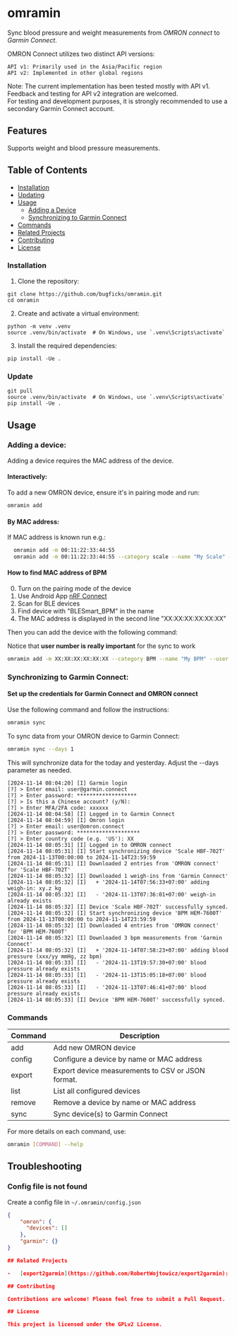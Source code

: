 # omramin

Sync blood pressure and weight measurements from _OMRON connect_ to _Garmin Connect_.

OMRON Connect utilizes two distinct API versions:

    API v1: Primarily used in the Asia/Pacific region
    API v2: Implemented in other global regions

Note: The current implementation has been tested mostly with API v1. Feedback and testing for API v2 integration are welcomed.  
For testing and development purposes, it is strongly recommended to use a secondary Garmin Connect account.

## Features

Supports weight and blood pressure measurements.

## Table of Contents

-   [Installation](#installation)
-   [Updating](#update)
-   [Usage](#usage)
    -   [Adding a Device](#adding-a-device)
    -   [Synchronizing to Garmin Connect](#synchronizing-to-garmin-connect)
-   [Commands](#commands)
-   [Related Projects](#related-projects)
-   [Contributing](#contributing)
-   [License](#license)

### Installation

1. Clone the repository:

```
git clone https://github.com/bugficks/omramin.git
cd omramin
```

2. Create and activate a virtual environment:

```
python -m venv .venv
source .venv/bin/activate  # On Windows, use `.venv\Scripts\activate`
```

3. Install the required dependencies:

```
pip install -Ue .
```

### Update

```
git pull
source .venv/bin/activate  # On Windows, use `.venv\Scripts\activate`
pip install -Ue .
```

## Usage

### Adding a device:

Adding a device requires the MAC address of the device.

#### Interactively:

To add a new OMRON device, ensure it's in pairing mode and run:

```sh
omramin add
```

#### By MAC address:

If MAC address is known run e.g.:

```sh
  omramin add -m 00:11:22:33:44:55
  omramin add -m 00:11:22:33:44:55 --category scale --name "My Scale" --user 3
```

#### How to find MAC address of BPM

0. Turn on the pairing mode of the device
1. Use Android App [nRF Connect](https://play.google.com/store/apps/details?id=no.nordicsemi.android.mcp&hl=en_US)
2. Scan for BLE devices
3. Find device with "BLESmart_BPM" in the name
4. The MAC address is displayed in the second line "XX:XX:XX:XX:XX:XX"

Then you can add the device with the following command:

Notice that **user number is really important** for the sync to work
```sh
omramin add -m XX:XX:XX:XX:XX:XX --category BPM --name "My BPM" --user 2
```

### Synchronizing to Garmin Connect:

#### Set up the credentials for Garmin Connect and OMRON connect
Use the following command and follow the instructions:

```sh
omramin sync
```

To sync data from your OMRON device to Garmin Connect:

```sh
omramin sync --days 1
```

This will synchronize data for the today and yesterday. Adjust the --days parameter as needed.  

```log
[2024-11-14 08:04:20] [I] Garmin login
[?] > Enter email: user@garmin.connect
[?] > Enter password: *******************
[?] > Is this a Chinese account? (y/N):
[?] > Enter MFA/2FA code: xxxxxx
[2024-11-14 08:04:58] [I] Logged in to Garmin Connect
[2024-11-14 08:04:59] [I] Omron login
[?] > Enter email: user@omron.connect
[?] > Enter password: ********************
[?] > Enter country code (e.g. 'US'): XX
[2024-11-14 08:05:31] [I] Logged in to OMRON connect
[2024-11-14 08:05:31] [I] Start synchronizing device 'Scale HBF-702T' from 2024-11-13T00:00:00 to 2024-11-14T23:59:59
[2024-11-14 08:05:31] [I] Downloaded 2 entries from 'OMRON connect' for 'Scale HBF-702T'
[2024-11-14 08:05:32] [I] Downloaded 1 weigh-ins from 'Garmin Connect'
[2024-11-14 08:05:32] [I]   + '2024-11-14T07:56:33+07:00' adding weigh-in: xy.z kg
[2024-11-14 08:05:32] [I]   - '2024-11-13T07:36:01+07:00' weigh-in already exists
[2024-11-14 08:05:32] [I] Device 'Scale HBF-702T' successfully synced.
[2024-11-14 08:05:32] [I] Start synchronizing device 'BPM HEM-7600T' from 2024-11-13T00:00:00 to 2024-11-14T23:59:59
[2024-11-14 08:05:32] [I] Downloaded 4 entries from 'OMRON connect' for 'BPM HEM-7600T'
[2024-11-14 08:05:32] [I] Downloaded 3 bpm measurements from 'Garmin Connect'
[2024-11-14 08:05:32] [I]   + '2024-11-14T07:58:23+07:00' adding blood pressure (xxx/yy mmHg, zz bpm)
[2024-11-14 08:05:33] [I]   - '2024-11-13T19:57:30+07:00' blood pressure already exists
[2024-11-14 08:05:33] [I]   - '2024-11-13T15:05:18+07:00' blood pressure already exists
[2024-11-14 08:05:33] [I]   - '2024-11-13T07:46:41+07:00' blood pressure already exists
[2024-11-14 08:05:33] [I] Device 'BPM HEM-7600T' successfully synced.
```

### Commands

| Command | Description                                       |
| ------- | ------------------------------------------------- |
| add     | Add new OMRON device                              |
| config  | Configure a device by name or MAC address         |
| export  | Export device measurements to CSV or JSON format. |
| list    | List all configured devices                       |
| remove  | Remove a device by name or MAC address            |
| sync    | Sync device(s) to Garmin Connect                  |

For more details on each command, use:

```sh
omramin [COMMAND] --help
```

## Troubleshooting

### Config file is not found

Create a config file in `~/.omramin/config.json`

```json
{
    "omron": {
      "devices": []
    },
    "garmin": {}
}

## Related Projects

-   [export2garmin](https://github.com/RobertWojtowicz/export2garmin): A project that allows automatic synchronization of data from Mi Body Composition Scale 2 and Omron blood pressure monitors to Garmin Connect.

## Contributing

Contributions are welcome! Please feel free to submit a Pull Request.

## License

This project is licensed under the GPLv2 License.
